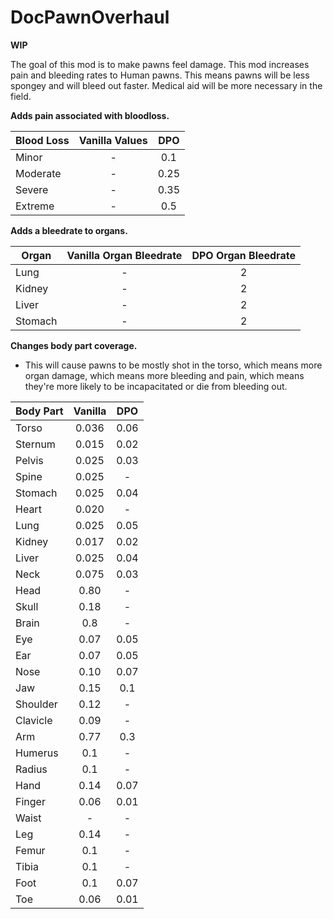 # DocPawnOverhaul

**WIP**

The goal of this mod is to make pawns feel damage. This mod increases pain and bleeding rates to Human pawns. This means pawns will be less spongey and will bleed out faster. Medical aid will be more necessary in the field.


**Adds pain associated with bloodloss.**

| Blood Loss | Vanilla Values | DPO |
| ------------- | :-------------: | :-------------: |
| Minor | - | 0.1 |
| Moderate | - | 0.25 |
| Severe | - | 0.35 |
| Extreme | - | 0.5 |

**Adds a bleedrate to organs.**

| Organ | Vanilla Organ Bleedrate | DPO Organ Bleedrate |
| ------------- | :-------------: | :-------------: |
|Lung|-|2|
|Kidney|-|2|
|Liver|-|2|
|Stomach|-|2|

**Changes body part coverage.**
- This will cause pawns to be mostly shot in the torso, which means more organ damage, which means more bleeding and pain, which means they're more likely to be incapacitated or die from bleeding out.

| Body Part | Vanilla | DPO |
| ------------- | :-------------: | :-------------: |
| Torso | 0.036 | 0.06 |
| Sternum | 0.015 | 0.02 |
| Pelvis | 0.025 | 0.03 |
| Spine | 0.025 | - |
| Stomach | 0.025 | 0.04 |
| Heart | 0.020 | - |
| Lung | 0.025 | 0.05 |
| Kidney | 0.017 | 0.02 |
| Liver | 0.025 | 0.04 |
| Neck | 0.075 | 0.03 |
| Head | 0.80 | - |
| Skull | 0.18 | - |
| Brain | 0.8 | - |
| Eye | 0.07 | 0.05 |
| Ear | 0.07 | 0.05 |
| Nose | 0.10 | 0.07 |
| Jaw | 0.15 | 0.1 |
| Shoulder | 0.12 | - |
| Clavicle | 0.09 | - |
| Arm | 0.77 | 0.3 |
| Humerus | 0.1 | - |
| Radius | 0.1 | - |
| Hand | 0.14 | 0.07 |
| Finger | 0.06 | 0.01 |
| Waist | - | - |
| Leg | 0.14 | - |
| Femur | 0.1 | - |
| Tibia | 0.1 | - |
| Foot | 0.1 | 0.07 |
| Toe | 0.06 | 0.01 |
